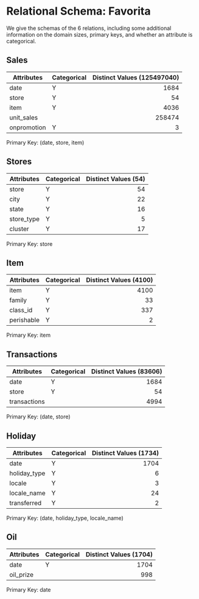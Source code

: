 # Relational Schema: Favorita

We give the schemas of the 6 relations, including some additional information on the domain sizes, primary keys, and whether an attribute is categorical.

## Sales

Attributes|Categorical|Distinct Values (125497040)
----------|-----------|---------------------------------------:
date        | Y |1684
store       | Y |54
item        | Y |4036
unit_sales  |   |258474
onpromotion | Y |3

Primary Key: (date, store, item)

## Stores

Attributes|Categorical|Distinct Values (54)
----------|-----------|---------------------------------------:
store       | Y |54
city        | Y |22
state       | Y |16
store_type  | Y |5
cluster     | Y |17

Primary Key: store

## Item

Attributes|Categorical|Distinct Values (4100)
----------|-----------|---------------------------------------:
item        | Y |4100
family      | Y |33
class_id    | Y |337
perishable  | Y |2

Primary Key: item

## Transactions

Attributes|Categorical|Distinct Values (83606)
----------|-----------|---------------------------------------:
date        | Y |1684
store       | Y |54
transactions|   |4994

Primary Key: (date, store)

## Holiday

Attributes|Categorical|Distinct Values (1734)
----------|-----------|---------------------------------------:
date        | Y |1704
holiday_type| Y |6
locale      | Y |3
locale_name | Y |24
transferred | Y |2

Primary Key: (date, holiday_type, locale_name)

## Oil

Attributes|Categorical|Distinct Values (1704)
----------|-----------|---------------------------------------:
date        | Y |1704
oil_prize   |   |998

Primary Key: date
